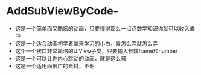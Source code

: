 
# AddSubViewByCode-
- 这是一个简单而又酷炫的动画，只要懂得那么一点点数学知识你就可以收入囊中
- 这是一个适合动画初学者拿来学习的小白，爱怎么弄就怎么弄
- 这个一个接口非常简洁的UIView子类，只要输入参数frame和number
- 这是一个可以让你内心跳动的动画，就是这么骚
- 这是一个适用面很广的素材，不谢
